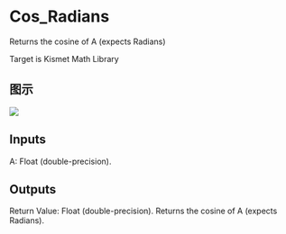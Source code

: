 # Cos_Radians

Returns the cosine of A (expects Radians)

Target is Kismet Math Library

## 图示

![]($-20221218-19560542.png)

## Inputs

A: Float (double-precision).  

## Outputs

Return Value: Float (double-precision). Returns the cosine of A (expects Radians).

